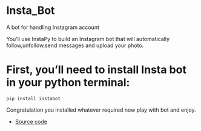 # Insta_Bot
A bot for handling Instagram account

You’ll use InstaPy to build an Instagram bot that will automatically follow,unfollow,send messages and upload your photo. 

# First, you’ll need to install Insta bot in your python terminal:
    
    pip install instabot
    
Congratulation you installed whatever required now play with bot and enjoy.

- [Source code](https://github.com/Yash9460/Insta_Bot/blob/main/InstaBot.py)


